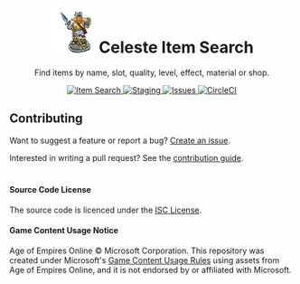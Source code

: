 <h1 align="center">
  <img alt="Logo" src="assets/good-guy.png" height="80">
  Celeste Item Search
</h1>

<p align="center">
 Find items by name, slot, quality, level, effect, material or shop.
</p>

<p align="center">
  <a href="https://items.projectceleste.com">
    <img alt="Item Search" src="https://flat.badgen.net/badge//item search?icon=chrome">
  </a>
  <a href="https://celeste-item-search.netlify.com/">
    <img alt="Staging" src="https://flat.badgen.net/badge//staging/cyan?icon=chrome">
  </a>
  <a href="https://github.com/n4bb12/celeste-item-search/issues/new">
    <img alt="Issues" src="https://flat.badgen.net/badge/github/create issue/pink?icon=github">
  </a>
  <a href="https://circleci.com/gh/n4bb12/workflows/celeste-item-search">
    <img alt="CircleCI" src="https://flat.badgen.net/circleci/github/n4bb12/celeste-item-search?icon=circleci">
  </a>
</p>

## Contributing

Want to suggest a feature or report a bug? [Create an issue](https://github.com/n4bb12/celeste-item-search/issues/new).

Interested in writing a pull request? See the [contribution guide](CONTRIBUTING.md).

#

#### Source Code License

The source code is licenced under the [ISC License](LICENSE).

#### Game Content Usage Notice

Age of Empires Online © Microsoft Corporation. This repository was created under Microsoft's [Game Content Usage Rules](https://www.xbox.com/en-us/developers/rules) using assets from Age of Empires Online, and it is not endorsed by or affiliated with Microsoft.

